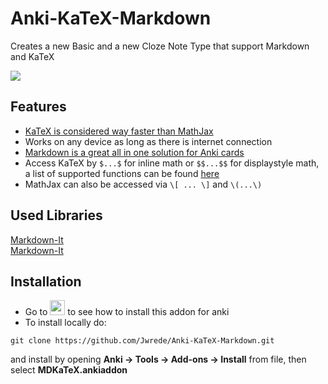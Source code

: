 # Anki-KaTeX-Markdown
Creates a new Basic and a new Cloze Note Type that support Markdown and KaTeX

![](https://github.com/Jwrede/Anki-KaTeX-Markdown/blob/main/example.gif)

## Features
<ul>
<li><a href="https://www.intmath.com/cg5/katex-mathjax-comparison.php" rel="nofollow">KaTeX is considered way faster than MathJax</a></li>
<li>Works on any device as long as there is internet connection</li>
<li><a href="https://markdown-it.github.io/" rel="nofollow">Markdown is a great all in one solution for Anki cards</a></li>
<li>Access KaTeX by <code>$...$</code> for inline math or <code>$$...$$</code> for displaystyle math, a list of supported functions can be found <a href="https://katex.org/docs/supported.html" rel="nofollow">here</a> </li>
<li>MathJax can also be accessed via <code>\[ ... \]</code> and <code>\(...\)</code></li>
</ul>

## Used Libraries
<a href="https://github.com/markdown-it/markdown-it">Markdown-It</a>  
<a href="https://github.com/KaTeX/KaTeX">Markdown-It</a>

## Installation
* Go to 
<a href="https://ankiweb.net/shared/info/1087328706"><img src="https://preview.redd.it/fka0b5cc48t41.png?auto=webp&s=c26da98dca2863e1d0dddbfd59b5bea6165f4bcb" width="24"></a>
to see how to install this addon for anki
* To install locally do:
```
git clone https://github.com/Jwrede/Anki-KaTeX-Markdown.git
```
and install by opening **Anki → Tools → Add-ons → Install** from file, then select **MDKaTeX.ankiaddon**
